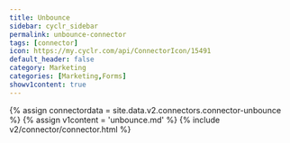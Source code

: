 ```yaml
---
title: Unbounce
sidebar: cyclr_sidebar
permalink: unbounce-connector
tags: [connector]
icon: https://my.cyclr.com/api/ConnectorIcon/15491
default_header: false
category: Marketing
categories: [Marketing,Forms]
showv1content: true
---
```

{% assign connectordata = site.data.v2.connectors.connector-unbounce %}
{% assign v1content = 'unbounce.md' %}
{% include v2/connector/connector.html %}	